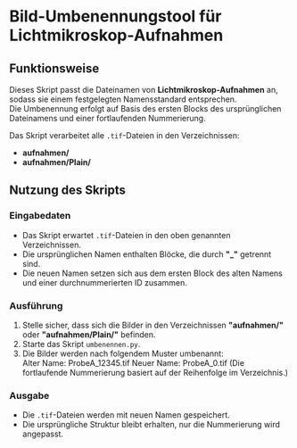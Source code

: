 # Bild-Umbenennungstool für Lichtmikroskop-Aufnahmen

## Funktionsweise
Dieses Skript passt die Dateinamen von **Lichtmikroskop-Aufnahmen** an, sodass sie einem festgelegten Namensstandard entsprechen.  
Die Umbenennung erfolgt auf Basis des ersten Blocks des ursprünglichen Dateinamens und einer fortlaufenden Nummerierung.  

Das Skript verarbeitet alle `.tif`-Dateien in den Verzeichnissen:  
- **aufnahmen/**  
- **aufnahmen/Plain/**  

## Nutzung des Skripts
### Eingabedaten
- Das Skript erwartet `.tif`-Dateien in den oben genannten Verzeichnissen.  
- Die ursprünglichen Namen enthalten Blöcke, die durch **"_"** getrennt sind.  
- Die neuen Namen setzen sich aus dem ersten Block des alten Namens und einer durchnummerierten ID zusammen.  

### Ausführung
1. Stelle sicher, dass sich die Bilder in den Verzeichnissen **"aufnahmen/"** oder **"aufnahmen/Plain/"** befinden.  
2. Starte das Skript `umbenennen.py`.  
3. Die Bilder werden nach folgendem Muster umbenannt:  
    Alter Name: ProbeA_12345.tif
    Neuer Name: ProbeA_0.tif
    (Die fortlaufende Nummerierung basiert auf der Reihenfolge im Verzeichnis.)  

### Ausgabe
- Die `.tif`-Dateien werden mit neuen Namen gespeichert.  
- Die ursprüngliche Struktur bleibt erhalten, nur die Nummerierung wird angepasst.  
